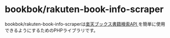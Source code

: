 # bookbok/rakuten-book-info-scraper

bookbok/rakuten-book-info-scraperは[楽天ブックス書籍検索API ](https://webservice.rakuten.co.jp/)を簡単に使用できるようにするためのPHPライブラリです。

